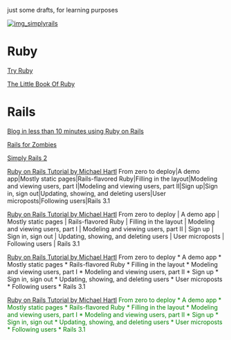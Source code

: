 just some drafts, for learning purposes

[![img_simplyrails]][lnk_simplyrails]
<!-- 
[![img_rubypl]]     [lnk_simplyrails]
[![img_test1]]      [lnk_simplyrails]
[![img_test2]]      [lnk_simplyrails]
[![img_test3]]      [lnk_simplyrails]
-->









Ruby
====
[Try Ruby](http://tryruby.org)

[The Little Book Of Ruby](http://www.sapphiresteel.com/The-Little-Book-Of-Ruby)

Rails
=====
[Blog in less than 10 minutes using Ruby on Rails](http://ontwik.com/ruby/blog-in-less-than-10-minutes-using-ruby-on-rails/)

[Rails for Zombies](http://railsforzombies.org/)

[Simply Rails 2][lnk_simplyrails]

[Ruby on Rails Tutorial by Michael Hartl][lnk_railstutorial]
From zero to deploy|A demo app|Mostly static pages|Rails-flavored Ruby|Filling in the layout|Modeling and viewing users, part I|Modeling and viewing users, part II|Sign up|Sign in, sign out|Updating, showing, and deleting users|User microposts|Following users|Rails 3.1

[Ruby on Rails Tutorial by Michael Hartl][lnk_railstutorial]
From zero to deploy | A demo app | Mostly static pages | Rails-flavored Ruby | Filling in the layout | Modeling and viewing users, part I | Modeling and viewing users, part II | Sign up | Sign in, sign out | Updating, showing, and deleting users | User microposts | Following users | Rails 3.1

[Ruby on Rails Tutorial by Michael Hartl][lnk_railstutorial]
From zero to deploy * A demo app * Mostly static pages * Rails-flavored Ruby * Filling in the layout * Modeling and viewing users, part I * Modeling and viewing users, part II * Sign up * Sign in, sign out * Updating, showing, and deleting users * User microposts * Following users * Rails 3.1

[Ruby on Rails Tutorial by Michael Hartl][lnk_railstutorial]
<font color="green">From zero to deploy * A demo app * Mostly static pages * Rails-flavored Ruby * Filling in the layout * Modeling and viewing users, part I * Modeling and viewing users, part II * Sign up * Sign in, sign out * Updating, showing, and deleting users * User microposts * Following users * Rails 3.1</font>


[lnk_railstutorial]: http://ruby.railstutorial.org/ruby-on-rails-tutorial-book


[img_test1]: http://bks7.books.google.lv/books?id=ue5SAAAAMAAJ&printsec=frontcover&img=1&zoom=1&h=160
[img_test2]: http://bks3.books.google.lv/books?id=jMCO096qlRsC&printsec=frontcover&img=1&zoom=1&h=160
[img_test3]: http://bks6.books.google.lv/books?id=3XcW4oJ8goIC&printsec=frontcover&img=1&zoom=1&h=160

[img_rubypl]: http://bks0.books.google.lv/books?id=jcUbTcr5XWwC&printsec=frontcover&img=1&zoom=1&h=160

[lnk_simplyrails]: http://www.amazon.com/Simply-Rails-2-0-Patrick-Lenz/dp/0980455200
[img_simplyrails]: http://bks4.books.google.co.uk/books?id=dyozLQAACAAJ&printsec=frontcover&img=1&zoom=1

[img_tryruby]: https://d1ffx7ull4987f.cloudfront.net/images/courses/large_video_placeholder/6/try-ruby-e5c4e60c3b82ce8d76f36cdbebd199f9.jpg
[lnk_tryruby]: https://d1ffx7ull4987f.cloudfront.net/images/courses/large_video_placeholder/6/try-ruby-e5c4e60c3b82ce8d76f36cdbebd199f9.jpg
